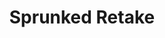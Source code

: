 ---
slug: sprunked-retake-1108
title: Sprunked Retake
description: "Sprunked Retake is an exciting online game. Play for free directly in your browser!"
icon: /images/popular_mods/Sprunked Retake.png
url: https://wowtbc.net/sprunkin/sprunked-retake/index.html
previewImage: /images/popular_mods/Sprunked Retake.png
type: popular mods

# SEO配置
seo:
  title: "Sprunked Retake - Play Free Online Game | Fun Browser Games"
  description: "Sprunked Retake - Play this fun online game for free in your browser. No download required!"
  ogImage: "/images/popular_mods/Sprunked Retake.png"
  keywords: "sprunked-retake-1108, online game, browser game, free game, popular mods game, play online"

videoUrls:
  - https://www.youtube.com/embed/example1
  - https://www.youtube.com/embed/example2

whyPlay:
  title: "Why Play Sprunked Retake?"
  items:
    - "Immersive Gameplay: Sprunked Retake offers an engaging and immersive gaming experience that will keep you entertained for hours"
    - "Challenging Levels: Test your skills with increasingly difficult challenges and obstacles"
    - "Beautiful Graphics: Enjoy stunning visuals and smooth animations that bring the game world to life"
    - "Regular Updates: New content and features are added regularly to keep the game fresh and exciting"
    - "Free to Play: Experience all the fun without spending a penny"
    - "Community Features: Connect with other players, share strategies, and compete for high scores"
    - "Cross-Platform: Play on any device with a web browser, no downloads required"

features:
  title: "Key Features of Sprunked Retake"
  image: "/images/popular_mods/Sprunked Retake.png"
  items:
    - "Intuitive Controls: Easy to learn controls make Sprunked Retake accessible for players of all skill levels"
    - "Multiple Game Modes: Enjoy various gameplay options that provide different challenges and experiences"
    - "Character Customization: Personalize your gaming experience with unique characters and items"
    - "Achievement System: Complete special tasks to earn rewards and recognition"
    - "Leaderboards: Compete with players worldwide and see who can achieve the highest scores"

characteristics:
  title: "Game Characteristics"
  image: "/images/popular_mods/Sprunked Retake.png"
  items:
    - "Genre: Popular mods game with elements of strategy and skill"
    - "Difficulty: Suitable for both casual gamers and those seeking a challenge"
    - "Play Time: Quick sessions or extended gameplay, depending on your preference"
    - "Art Style: Vibrant and engaging visuals that enhance the gaming experience"
    - "Sound Design: Immersive audio that complements the gameplay perfectly"

info: "Sprunked Retake is an exciting online game that offers players a unique and engaging gaming experience. With its intuitive controls, stunning visuals, and challenging gameplay, Sprunked Retake provides hours of entertainment for players of all ages and skill levels. Whether you're looking for a quick gaming session during a break or an extended play session, Sprunked Retake delivers an immersive experience that will keep you coming back for more. The game features multiple levels of increasing difficulty, ensuring that players are constantly challenged as they progress. With regular updates adding new content and features, Sprunked Retake remains fresh and exciting, providing endless entertainment options for its growing community of players."

howToPlayIntro: "Welcome to Sprunked Retake! This guide will walk you through the basics and help you master the game. Whether you're a beginner or looking to improve your skills, these tips and instructions will enhance your gaming experience."

howToPlaySteps:
  - title: "Getting Started"
    description: "Begin your Sprunked Retake adventure by familiarizing yourself with the controls. Use your keyboard or mouse to navigate through the game interface. The tutorial will guide you through the basic mechanics and help you understand the objectives."
  - title: "Understanding the Objectives"
    description: "In Sprunked Retake, your main goal is to progress through levels by completing specific objectives. Each level presents unique challenges that require different strategies and approaches."
  - title: "Mastering the Controls"
    description: "Practice using the controls to improve your precision and reaction time. Sprunked Retake requires quick reflexes and strategic thinking to overcome obstacles and defeat opponents."
  - title: "Utilizing Power-ups"
    description: "Collect power-ups throughout the game to enhance your abilities and overcome difficult challenges. Each power-up offers unique advantages that can be crucial for success."
  - title: "Developing Strategies"
    description: "As you progress in Sprunked Retake, develop effective strategies for different scenarios. Analyze patterns, anticipate challenges, and adapt your approach to maximize your performance."

faq:
  title: "Frequently Asked Questions about Sprunked Retake"
  items:
    - question: "Is Sprunked Retake free to play?"
      answer: "Yes, Sprunked Retake is completely free to play directly in your web browser. No downloads or purchases are required to enjoy the full game experience."
    - question: "Can I play Sprunked Retake on mobile devices?"
      answer: "Yes, Sprunked Retake is optimized for both desktop and mobile play. You can enjoy the game on any device with a web browser and internet connection."
    - question: "Are there any in-game purchases?"
      answer: "While Sprunked Retake is free to play, there may be optional in-game purchases available for cosmetic items or additional features that don't affect core gameplay."
    - question: "How often is Sprunked Retake updated?"
      answer: "The developers regularly update Sprunked Retake with new content, features, and improvements based on player feedback and game performance."
    - question: "Can I play Sprunked Retake offline?"
      answer: "Currently, Sprunked Retake requires an internet connection to play as it's a browser-based online game."
    - question: "Is Sprunked Retake suitable for children?"
      answer: "Yes, Sprunked Retake is designed to be family-friendly and suitable for players of all ages."
    - question: "How do I report bugs or issues?"
      answer: "If you encounter any problems while playing Sprunked Retake, you can report them through the game's support page or contact the developers directly through their website."
    - question: "Still Have Questions?"
      answer: "If you have additional questions about Sprunked Retake that aren't covered in this FAQ, please visit our support center or contact our customer service team for assistance."
---